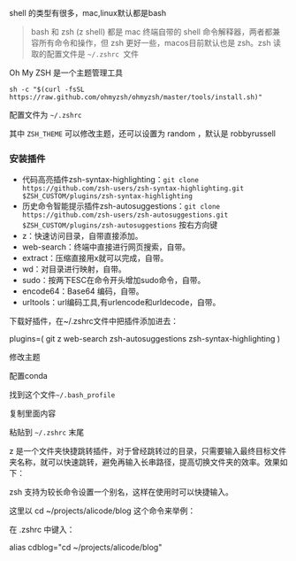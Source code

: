 

shell 的类型有很多，mac,linux默认都是bash




> bash 和 zsh (z shell) 都是 mac 终端自带的 shell 命令解释器，两者都兼容所有命令和操作，但 zsh 更好一些，macos目前默认也是 zsh。zsh 读取的配置文件是 `~/.zshrc `文件



Oh My ZSH 是一个主题管理工具

```shell
sh -c "$(curl -fsSL https://raw.github.com/ohmyzsh/ohmyzsh/master/tools/install.sh)"
```

配置文件为 `~/.zshrc`

其中 `ZSH_THEME` 可以修改主题，还可以设置为 random ，默认是 robbyrussell

### 安装插件

- 代码高亮插件zsh-syntax-highlighting：`git clone https://github.com/zsh-users/zsh-syntax-highlighting.git $ZSH_CUSTOM/plugins/zsh-syntax-highlighting`
- 历史命令智能提示插件zsh-autosuggestions：`git clone https://github.com/zsh-users/zsh-autosuggestions.git $ZSH_CUSTOM/plugins/zsh-autosuggestions`  按右方向键
- z：快速访问目录，自带直接添加。
- web-search：终端中直接进行网页搜索，自带。
- extract：压缩直接用x就可以完成，自带。
- wd：对目录进行映射，自带。
- sudo：按两下ESC在命令开头增加sudo命令，自带。
- encode64：Base64 编码，自带。
- urltools：url编码工具,有urlencode和urldecode，自带。
  

下载好插件，在~/.zshrc文件中把插件添加进去：

plugins=(
    git
    z
    web-search
    zsh-autosuggestions
    zsh-syntax-highlighting
)





修改主题





配置conda 



找到这个文件`~/.bash_profile`

复制里面内容

粘贴到 `~/.zshrc` 末尾



z 是一个文件夹快捷跳转插件，对于曾经跳转过的目录，只需要输入最终目标文件夹名称，就可以快速跳转，避免再输入长串路径，提高切换文件夹的效率。效果如下：





zsh 支持为较长命令设置一个别名，这样在使用时可以快捷输入。

这里以 cd ~/projects/alicode/blog 这个命令来举例：

在 .zshrc 中键入：

alias cdblog="cd ~/projects/alicode/blog"
